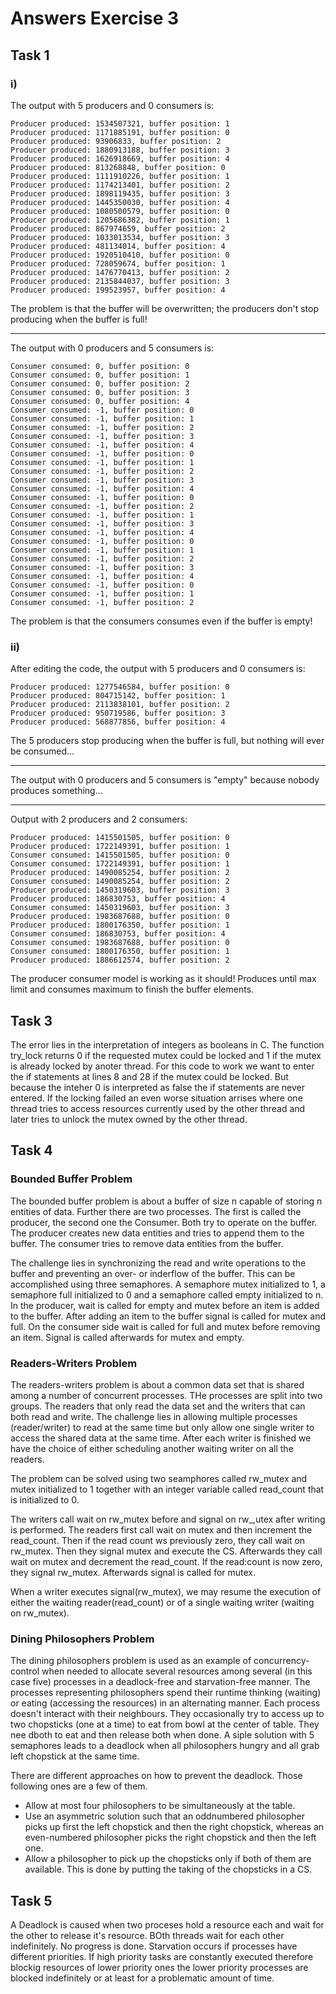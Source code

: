 # Answers Exercise 3

## Task 1

### i)

The output with 5 producers and 0 consumers is:

```
Producer produced: 1534507321, buffer position: 1 
Producer produced: 1171885191, buffer position: 0 
Producer produced: 93906833, buffer position: 2 
Producer produced: 1880913188, buffer position: 3 
Producer produced: 1626918669, buffer position: 4 
Producer produced: 813268848, buffer position: 0 
Producer produced: 1111910226, buffer position: 1 
Producer produced: 1174213401, buffer position: 2 
Producer produced: 1898119435, buffer position: 3 
Producer produced: 1445350030, buffer position: 4 
Producer produced: 1080500579, buffer position: 0 
Producer produced: 1205686382, buffer position: 1 
Producer produced: 867974659, buffer position: 2 
Producer produced: 1033013534, buffer position: 3 
Producer produced: 481134014, buffer position: 4 
Producer produced: 1920510410, buffer position: 0 
Producer produced: 728059674, buffer position: 1 
Producer produced: 1476770413, buffer position: 2 
Producer produced: 2135844037, buffer position: 3 
Producer produced: 199523957, buffer position: 4 
```

The problem is that the buffer will be overwritten; the producers don't stop producing when the buffer is full!

---

The output with 0 producers and 5 consumers is:

```
Consumer consumed: 0, buffer position: 0 
Consumer consumed: 0, buffer position: 1 
Consumer consumed: 0, buffer position: 2 
Consumer consumed: 0, buffer position: 3 
Consumer consumed: 0, buffer position: 4 
Consumer consumed: -1, buffer position: 0 
Consumer consumed: -1, buffer position: 1 
Consumer consumed: -1, buffer position: 2 
Consumer consumed: -1, buffer position: 3 
Consumer consumed: -1, buffer position: 4 
Consumer consumed: -1, buffer position: 0 
Consumer consumed: -1, buffer position: 1 
Consumer consumed: -1, buffer position: 2 
Consumer consumed: -1, buffer position: 3 
Consumer consumed: -1, buffer position: 4 
Consumer consumed: -1, buffer position: 0 
Consumer consumed: -1, buffer position: 2 
Consumer consumed: -1, buffer position: 1 
Consumer consumed: -1, buffer position: 3 
Consumer consumed: -1, buffer position: 4 
Consumer consumed: -1, buffer position: 0 
Consumer consumed: -1, buffer position: 1 
Consumer consumed: -1, buffer position: 2 
Consumer consumed: -1, buffer position: 3 
Consumer consumed: -1, buffer position: 4 
Consumer consumed: -1, buffer position: 0 
Consumer consumed: -1, buffer position: 1 
Consumer consumed: -1, buffer position: 2 
```

The problem is that the consumers consumes even if the buffer is empty!

### ii)

After editing the code, the output with 5 producers and 0 consumers is:

```
Producer produced: 1277546584, buffer position: 0 
Producer produced: 804715142, buffer position: 1 
Producer produced: 2113838101, buffer position: 2 
Producer produced: 950719586, buffer position: 3 
Producer produced: 568877856, buffer position: 4 
```

The 5 producers stop producing when the buffer is full, but nothing will ever be consumed...

---

The output with 0 producers and 5 consumers is "empty" because nobody produces something...

---

Output with 2 producers and 2 consumers:

```
Producer produced: 1415501505, buffer position: 0 
Producer produced: 1722149391, buffer position: 1 
Consumer consumed: 1415501505, buffer position: 0 
Consumer consumed: 1722149391, buffer position: 1 
Producer produced: 1490085254, buffer position: 2 
Consumer consumed: 1490085254, buffer position: 2 
Producer produced: 1450319603, buffer position: 3 
Producer produced: 186830753, buffer position: 4 
Consumer consumed: 1450319603, buffer position: 3 
Producer produced: 1983687688, buffer position: 0 
Producer produced: 1800176350, buffer position: 1 
Consumer consumed: 186830753, buffer position: 4 
Consumer consumed: 1983687688, buffer position: 0 
Consumer consumed: 1800176350, buffer position: 1 
Producer produced: 1886612574, buffer position: 2 
```

The producer consumer model is working as it should! Produces until max limit and consumes maximum to finish the buffer elements.

## Task 3

The error lies in the interpretation of integers as booleans in C. The function try_lock returns 0 if the requested mutex could be locked and 1 if the mutex is already locked by anoter thread.
For this code to work we want to enter the if statements at lines 8 and 28 if the mutex could be locked. But because the inteher 0 is interpreted as false the if statements are never entered.
If the locking failed an even worse situation arrises where one thread tries to access resources currently used by the other thread and later tries to unlock the mutex owned by the other thread.

## Task 4

### Bounded Buffer Problem

The bounded buffer problem is about a buffer of size n capable of storing n entities of data. Further there are two processes. The first is called the producer, the second one the Consumer.
Both try to operate on the buffer. The producer creates new data entities and tries to append them to the buffer. The consumer tries to remove data entities from the buffer.

The challenge lies in synchronizing the read and write operations to the buffer and preventing an over- or inderflow of the buffer.
This can be accomplished using three semaphores. A semaphore mutex initialized to 1, a semaphore full initialized to 0 and a semaphore called empty initialized to n. In the producer, wait is called for empty and mutex before an item is added to the buffer. After adding an item to the buffer signal is called for mutex and full. On the consumer side wait is called for full and mutex before removing an item. Signal is called afterwards for mutex and empty.


### Readers-Writers Problem
The readers-writers problem is about a common data set that is shared among a number of concurrent processes. THe processes are split into two groups. The readers that only read the data set and the writers that can both read and write. The challenge lies in allowing multiple processes (reader/writer) to read at the same time but only allow one single writer to access the shared data at the same time. After each writer is finished we have the choice of either scheduling another waiting writer on all the readers.

The problem can be solved using two seamphores called rw_mutex and mutex initialized to 1 together with an integer variable called read_count that is initialized to 0.

The writers call wait on rw_mutex before and signal on rw_,utex after writing is performed.
The readers first call wait on mutex and then increment the read_count. Then if the read count ws previously zero, they call wait on rw_mutex. Then they signal mutex and execute the CS. Afterwards they call wait on mutex and decrement the read_count. If the read:count is now zero, they signal rw_mutex.
Afterwards signal is called for mutex.

When a writer executes signal(rw_mutex), we may resume the execution of either the waiting reader(read_count) or of a single waiting writer (waiting on rw_mutex).

### Dining Philosophers Problem
The dining philosophers problem is used as an example of concurrency-control when needed to allocate several resources among several (in this case five) processes in a deadlock-free and starvation-free manner. The processes representing philosophers spend their runtime thinking (waiting) or eating (accessing the resources) in an alternating manner. Each process doesn't interact with their neighbours. They occasionally try to access up to two chopsticks (one at a time) to eat from bowl at the center of table. They nee dboth to eat and then release both when done. A siple solution with 5 semaphores leads to a deadlock when all philosophers hungry and all grab left chopstick at the same time. 

There are different approaches on how to prevent the deadlock. Those following ones are a few of them.

- Allow at most four philosophers to be simultaneously at the table.
- Use an asymmetric solution such that an oddnumbered philosopher picks up first the left chopstick and then the right chopstick, whereas an even-numbered philosopher picks the right chopstick and then the left one.
- Allow a philosopher to pick up the chopsticks only if both of them are available. This is done by putting the taking of the chopsticks in a CS.

## Task 5

A Deadlock is caused when two proceses hold a resource each and wait for the other to release it's resource. BOth threads wait for each other indefinitely. No progress is done.
Starvation occurs if processes have different priorities. If high priority tasks are constantly executed therefore blockig resources of lower priority ones the lower priority processes are blocked indefinitely or at least for a problematic amount of time.
